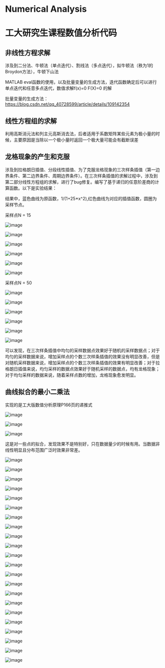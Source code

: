 # Numerical Analysis
# 工大研究生课程数值分析代码
## 非线性方程求解
涉及到二分法、牛顿法（单点迭代）、割线法（多点迭代），拟牛顿法（秩为1的Broydon方法），牛顿下山法

MATLAB eval函数的使用，以及批量变量的生成方法，迭代函数确定后可以进行单点迭代和任意多点迭代，数值求解f(x)=0 F(X)=0 的解

批量变量的生成方法：
https://blog.csdn.net/qq_40728599/article/details/109142354

## 线性方程组的求解
利用高斯消元法和列主元高斯消去法，后者适用于系数矩阵某些元素为极小量的时候，主要原因是当除以一个极小量时返回一个极大量可能会有截断误差

## 龙格现象的产生和克服
涉及到拉格朗日插值、分段线性插值、为了克服龙格现象的三次样条插值（第一边界条件、第二边界条件、周期边界条件）。在三次样条插值的求解过程中，涉及到第二部分线性方程组的求解，进行了bug修复。编写了基于递归的任意阶差商的计算函数。以下是实验结果：

结果中，蓝色曲线为原函数，1/(1+25*x^2),红色曲线为对应的插值函数，圆圈为采样节点。

采样点N = 15

![image](https://github.com/Robotics-Zhikai/Courses-Code/blob/master/Numerical%20Analysis/images/7.png)

![image](https://github.com/Robotics-Zhikai/Courses-Code/blob/master/Numerical%20Analysis/images/10.png)

![image](https://github.com/Robotics-Zhikai/Courses-Code/blob/master/Numerical%20Analysis/images/8.png)

![image](https://github.com/Robotics-Zhikai/Courses-Code/blob/master/Numerical%20Analysis/images/11.png)

![image](https://github.com/Robotics-Zhikai/Courses-Code/blob/master/Numerical%20Analysis/images/9.png)

![image](https://github.com/Robotics-Zhikai/Courses-Code/blob/master/Numerical%20Analysis/images/12.png)

采样点N = 50

![image](https://github.com/Robotics-Zhikai/Courses-Code/blob/master/Numerical%20Analysis/images/1.png)

![image](https://github.com/Robotics-Zhikai/Courses-Code/blob/master/Numerical%20Analysis/images/4.png)

![image](https://github.com/Robotics-Zhikai/Courses-Code/blob/master/Numerical%20Analysis/images/2.png)

![image](https://github.com/Robotics-Zhikai/Courses-Code/blob/master/Numerical%20Analysis/images/5.png)

![image](https://github.com/Robotics-Zhikai/Courses-Code/blob/master/Numerical%20Analysis/images/3.png)

![image](https://github.com/Robotics-Zhikai/Courses-Code/blob/master/Numerical%20Analysis/images/6.png)

可以发现，在三次样条插值中均匀的采样数据点效果好于随机的采样数据点；对于均匀的采样数据来说，增加采样点的个数三次样条插值的效果没有明显改善，但是对随机采样数据来说，增加采样点的个数三次样条插值的效果有明显改善；对于拉格朗日插值来说，均匀采样的数据点效果好于随机采样的数据点，均有龙格现象；对于均匀采样的数据来说，随着采样点数的增加，龙格现象愈发明显。

## 曲线拟合的最小二乘法
实现的是工大版数值分析原理P166页的递推式

![image](https://github.com/Robotics-Zhikai/Courses-Code/blob/master/Numerical%20Analysis/images/13.png)

![image](https://github.com/Robotics-Zhikai/Courses-Code/blob/master/Numerical%20Analysis/images/14.png)

![image](https://github.com/Robotics-Zhikai/Courses-Code/blob/master/Numerical%20Analysis/images/15.png)

这是对一些点的拟合，发现效果不是特别好，只在数据量少的时候有用。当数据非线性明显且分布范围广泛时效果非常差。

![image](https://github.com/Robotics-Zhikai/Courses-Code/blob/master/Numerical%20Analysis/images/image1.png)

![image](https://github.com/Robotics-Zhikai/Courses-Code/blob/master/Numerical%20Analysis/images/image2.png)

![image](https://github.com/Robotics-Zhikai/Courses-Code/blob/master/Numerical%20Analysis/images/image3.png)

![image](https://github.com/Robotics-Zhikai/Courses-Code/blob/master/Numerical%20Analysis/images/image4.png)

![image](https://github.com/Robotics-Zhikai/Courses-Code/blob/master/Numerical%20Analysis/images/image5.png)

![image](https://github.com/Robotics-Zhikai/Courses-Code/blob/master/Numerical%20Analysis/images/image6.png)

![image](https://github.com/Robotics-Zhikai/Courses-Code/blob/master/Numerical%20Analysis/images/image7.png)

![image](https://github.com/Robotics-Zhikai/Courses-Code/blob/master/Numerical%20Analysis/images/image8.png)

![image](https://github.com/Robotics-Zhikai/Courses-Code/blob/master/Numerical%20Analysis/images/image9.png)

![image](https://github.com/Robotics-Zhikai/Courses-Code/blob/master/Numerical%20Analysis/images/image10.png)

![image](https://github.com/Robotics-Zhikai/Courses-Code/blob/master/Numerical%20Analysis/images/image11.png)

![image](https://github.com/Robotics-Zhikai/Courses-Code/blob/master/Numerical%20Analysis/images/image12.png)

![image](https://github.com/Robotics-Zhikai/Courses-Code/blob/master/Numerical%20Analysis/images/image13.png)

![image](https://github.com/Robotics-Zhikai/Courses-Code/blob/master/Numerical%20Analysis/images/image14.png)

![image](https://github.com/Robotics-Zhikai/Courses-Code/blob/master/Numerical%20Analysis/images/image15.png)

![image](https://github.com/Robotics-Zhikai/Courses-Code/blob/master/Numerical%20Analysis/images/image16.png)

![image](https://github.com/Robotics-Zhikai/Courses-Code/blob/master/Numerical%20Analysis/images/image17.png)

![image](https://github.com/Robotics-Zhikai/Courses-Code/blob/master/Numerical%20Analysis/images/image18.png)

![image](https://github.com/Robotics-Zhikai/Courses-Code/blob/master/Numerical%20Analysis/images/image19.png)

![image](https://github.com/Robotics-Zhikai/Courses-Code/blob/master/Numerical%20Analysis/images/image20.png)

![image](https://github.com/Robotics-Zhikai/Courses-Code/blob/master/Numerical%20Analysis/images/image21.png)

![image](https://github.com/Robotics-Zhikai/Courses-Code/blob/master/Numerical%20Analysis/images/image22.png)
